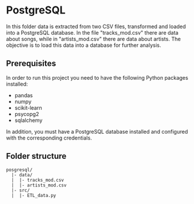 #  PostgreSQL
In this folder data is extracted from two CSV files, transformed and loaded into a PostgreSQL database. In the file "tracks_mod.csv" there are data about songs, while in "artists_mod.csv" there are data about artists. The objective is to load this data into a database for further analysis.

## Prerequisites
In order to run this project you need to have the following Python packages installed:
- pandas
- numpy
- scikit-learn
- psycopg2
- sqlalchemy

In addition, you must have a PostgreSQL database installed and configured with the corresponding credentials.

## Folder structure
```
posgresql/
  |- data/
  |  |- tracks_mod.csv
  |  |- artists_mod.csv
  |- src/
  |  |- ETL_data.py

```

